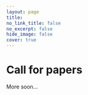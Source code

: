 ```yaml
---
layout: page
title: 
no_link_title: false 
no_excerpt: false 
hide_image: false
cover: true
---
```


# Call for papers

More soon...
